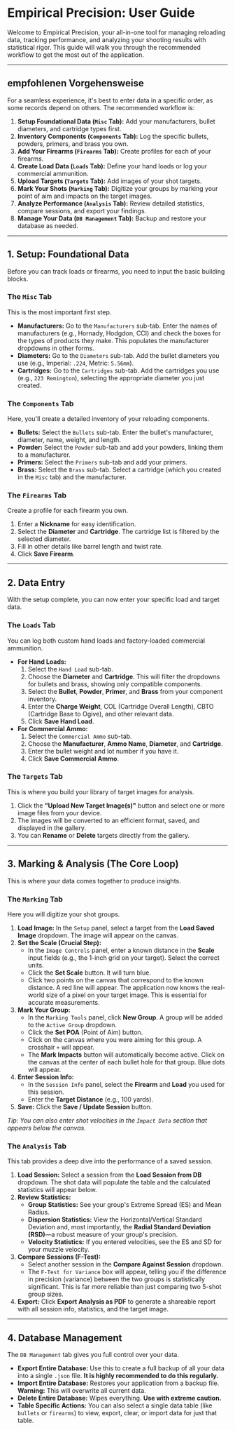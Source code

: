 # Empirical Precision: User Guide

Welcome to Empirical Precision, your all-in-one tool for managing reloading data, tracking performance, and analyzing your shooting results with statistical rigor. This guide will walk you through the recommended workflow to get the most out of the application.

---

##  empfohlenen Vorgehensweise

For a seamless experience, it's best to enter data in a specific order, as some records depend on others. The recommended workflow is:

1.  **Setup Foundational Data (`Misc` Tab):** Add your manufacturers, bullet diameters, and cartridge types first.
2.  **Inventory Components (`Components` Tab):** Log the specific bullets, powders, primers, and brass you own.
3.  **Add Your Firearms (`Firearms` Tab):** Create profiles for each of your firearms.
4.  **Create Load Data (`Loads` Tab):** Define your hand loads or log your commercial ammunition.
5.  **Upload Targets (`Targets` Tab):** Add images of your shot targets.
6.  **Mark Your Shots (`Marking` Tab):** Digitize your groups by marking your point of aim and impacts on the target images.
7.  **Analyze Performance (`Analysis` Tab):** Review detailed statistics, compare sessions, and export your findings.
8.  **Manage Your Data (`DB Management` Tab):** Backup and restore your database as needed.

---

## 1. Setup: Foundational Data

Before you can track loads or firearms, you need to input the basic building blocks.

### The `Misc` Tab

This is the most important first step.
* **Manufacturers:** Go to the `Manufacturers` sub-tab. Enter the names of manufacturers (e.g., Hornady, Hodgdon, CCI) and check the boxes for the types of products they make. This populates the manufacturer dropdowns in other forms.
* **Diameters:** Go to the `Diameters` sub-tab. Add the bullet diameters you use (e.g., Imperial: `.224`, Metric: `5.56mm`).
* **Cartridges:** Go to the `Cartridges` sub-tab. Add the cartridges you use (e.g., `223 Remington`), selecting the appropriate diameter you just created.

### The `Components` Tab

Here, you'll create a detailed inventory of your reloading components.
* **Bullets:** Select the `Bullets` sub-tab. Enter the bullet's manufacturer, diameter, name, weight, and length.
* **Powder:** Select the `Powder` sub-tab and add your powders, linking them to a manufacturer.
* **Primers:** Select the `Primers` sub-tab and add your primers.
* **Brass:** Select the `Brass` sub-tab. Select a cartridge (which you created in the `Misc` tab) and the manufacturer.

### The `Firearms` Tab

Create a profile for each firearm you own.
1.  Enter a **Nickname** for easy identification.
2.  Select the **Diameter** and **Cartridge**. The cartridge list is filtered by the selected diameter.
3.  Fill in other details like barrel length and twist rate.
4.  Click **Save Firearm**.

---

## 2. Data Entry

With the setup complete, you can now enter your specific load and target data.

### The `Loads` Tab

You can log both custom hand loads and factory-loaded commercial ammunition.
* **For Hand Loads:**
    1.  Select the `Hand Load` sub-tab.
    2.  Choose the **Diameter** and **Cartridge**. This will filter the dropdowns for bullets and brass, showing only compatible components.
    3.  Select the **Bullet**, **Powder**, **Primer**, and **Brass** from your component inventory.
    4.  Enter the **Charge Weight**, COL (Cartridge Overall Length), CBTO (Cartridge Base to Ogive), and other relevant data.
    5.  Click **Save Hand Load**.
* **For Commercial Ammo:**
    1.  Select the `Commercial Ammo` sub-tab.
    2.  Choose the **Manufacturer**, **Ammo Name**, **Diameter**, and **Cartridge**.
    3.  Enter the bullet weight and lot number if you have it.
    4.  Click **Save Commercial Ammo**.

### The `Targets` Tab

This is where you build your library of target images for analysis.
1.  Click the **"Upload New Target Image(s)"** button and select one or more image files from your device.
2.  The images will be converted to an efficient format, saved, and displayed in the gallery.
3.  You can **Rename** or **Delete** targets directly from the gallery.

---

## 3. Marking & Analysis (The Core Loop)

This is where your data comes together to produce insights.

### The `Marking` Tab

Here you will digitize your shot groups.
1.  **Load Image:** In the `Setup` panel, select a target from the **Load Saved Image** dropdown. The image will appear on the canvas.
2.  **Set the Scale (Crucial Step):**
    * In the `Image Controls` panel, enter a known distance in the **Scale** input fields (e.g., the 1-inch grid on your target). Select the correct units.
    * Click the **Set Scale** button. It will turn blue.
    * Click two points on the canvas that correspond to the known distance. A red line will appear. The application now knows the real-world size of a pixel on your target image. This is essential for accurate measurements.
3.  **Mark Your Group:**
    * In the `Marking Tools` panel, click **New Group**. A group will be added to the `Active Group` dropdown.
    * Click the **Set POA** (Point of Aim) button.
    * Click on the canvas where you were aiming for this group. A crosshair `+` will appear.
    * The **Mark Impacts** button will automatically become active. Click on the canvas at the center of each bullet hole for that group. Blue dots will appear.
4.  **Enter Session Info:**
    * In the `Session Info` panel, select the **Firearm** and **Load** you used for this session.
    * Enter the **Target Distance** (e.g., 100 yards).
5.  **Save:** Click the **Save / Update Session** button.

*Tip: You can also enter shot velocities in the `Impact Data` section that appears below the canvas.*

### The `Analysis` Tab

This tab provides a deep dive into the performance of a saved session.
1.  **Load Session:** Select a session from the **Load Session from DB** dropdown. The shot data will populate the table and the calculated statistics will appear below.
2.  **Review Statistics:**
    * **Group Statistics:** See your group's Extreme Spread (ES) and Mean Radius.
    * **Dispersion Statistics:** View the Horizontal/Vertical Standard Deviation and, most importantly, the **Radial Standard Deviation (RSD)**—a robust measure of your group's precision.
    * **Velocity Statistics:** If you entered velocities, see the ES and SD for your muzzle velocity.
3.  **Compare Sessions (F-Test):**
    * Select another session in the **Compare Against Session** dropdown.
    * The `F-Test for Variance` box will appear, telling you if the difference in precision (variance) between the two groups is statistically significant. This is far more reliable than just comparing two 5-shot group sizes.
4.  **Export:** Click **Export Analysis as PDF** to generate a shareable report with all session info, statistics, and the target image.

---

## 4. Database Management

The `DB Management` tab gives you full control over your data.

* **Export Entire Database:** Use this to create a full backup of all your data into a single `.json` file. **It is highly recommended to do this regularly.**
* **Import Entire Database:** Restores your application from a backup file. **Warning:** This will overwrite all current data.
* **Delete Entire Database:** Wipes everything. **Use with extreme caution.**
* **Table Specific Actions:** You can also select a single data table (like `bullets` or `firearms`) to view, export, clear, or import data for just that table.

